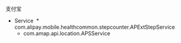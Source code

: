 
支付宝
* Service
  * com.alipay.mobile.healthcommon.stepcounter.APExtStepService
  * com.amap.api.location.APSService
